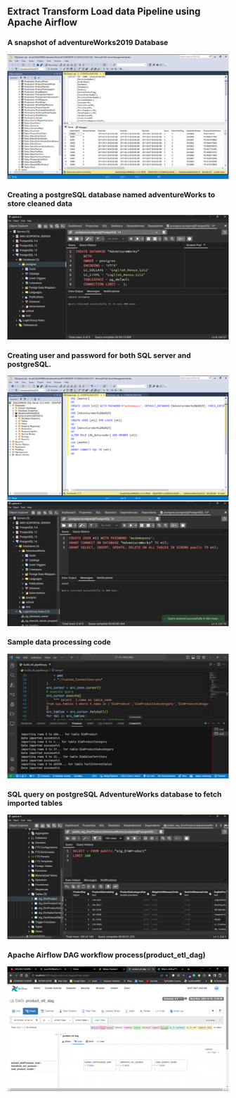 ## Extract Transform Load data Pipeline using Apache Airflow

### A snapshot of adventureWorks2019 Database
<img alt="adventureWorks2019" src="https://raw.githubusercontent.com/louis103/ETL_Pipeline_using_Apache_Airflow/main/screenshots/Screenshot%20(1550).png" />

### Creating a postgreSQL database named adventureWorks to store cleaned data
<img alt="postgresCreate" src="https://raw.githubusercontent.com/louis103/ETL_Pipeline_using_Apache_Airflow/main/screenshots/Screenshot%20(1553).png" />

### Creating user and password for both SQL server and postgreSQL.
<img alt="postgresCreate" src="https://raw.githubusercontent.com/louis103/ETL_Pipeline_using_Apache_Airflow/main/screenshots/Screenshot%20(1559).png" />
<img alt="postgresCreate" src="https://raw.githubusercontent.com/louis103/ETL_Pipeline_using_Apache_Airflow/main/screenshots/Screenshot%20(1557).png" />

### Sample data processing code
<img alt="postgresCreate" src="https://raw.githubusercontent.com/louis103/ETL_Pipeline_using_Apache_Airflow/main/screenshots/Screenshot%20(1566).png" />

### SQL query on postgreSQL AdventureWorks database to fetch imported tables
<img alt="postgresCreate" src="https://raw.githubusercontent.com/louis103/ETL_Pipeline_using_Apache_Airflow/main/screenshots/Screenshot%20(1565).png" />

### Apache Airflow DAG workflow process(product_etl_dag)
<img alt="postgresCreate" src="https://raw.githubusercontent.com/louis103/ETL_Pipeline_using_Apache_Airflow/main/screenshots/Screenshot%20(1578).png" />
